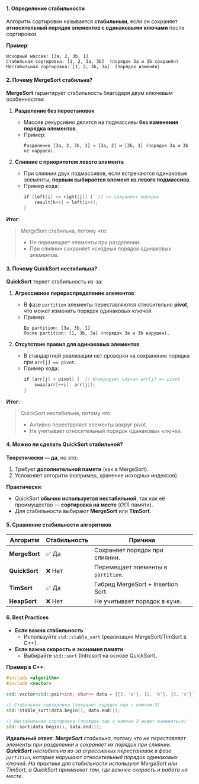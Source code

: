 #### **1. Определение стабильности**  
Алгоритм сортировки называется **стабильным**, если он сохраняет **относительный порядок элементов с одинаковыми ключами** после сортировки.  

**Пример**:  
```plaintext
Исходный массив: [3a, 2, 3b, 1]  
Стабильная сортировка: [1, 2, 3a, 3b]  (порядок 3a и 3b сохранён)  
Нестабильная сортировка: [1, 2, 3b, 3a]  (порядок изменён)  
```

#### **2. Почему MergeSort стабильна?**  
**MergeSort** гарантирует стабильность благодаря двум ключевым особенностям:  

1. **Разделение без перестановок**  
   - Массив рекурсивно делится на подмассивы **без изменения порядка элементов**.  
   - Пример:  
     ```plaintext
     Разделение [3a, 2, 3b, 1] → [3a, 2] и [3b, 1] (порядок 3a и 3b не нарушен).
     ```  

2. **Слияние с приоритетом левого элемента**  
   - При слиянии двух подмассивов, если встречаются одинаковые элементы, **первым выбирается элемент из левого подмассива**.  
   - Пример кода:  
     ```cpp
     if (left[i] <= right[j]) {  // <= сохраняет порядок
         result[k++] = left[i++];
     }
     ```  

**Итог**:  
> MergeSort стабильна, потому что:  
> - Не перемещает элементы при разделении.  
> - При слиянии сохраняет исходный порядок одинаковых элементов.  

#### **3. Почему QuickSort нестабильна?**  
**QuickSort** теряет стабильность из-за:  

1. **Агрессивное перераспределение элементов**  
   - В фазе `partition` элементы переставляются относительно **pivot**, что может изменить порядок одинаковых ключей.  
   - Пример:  
     ```plaintext
     До partition: [3a, 3b, 1]  
     После partition: [1, 3b, 3a] (порядок 3a и 3b нарушен).
     ```  

2. **Отсутствие правил для одинаковых элементов**  
   - В стандартной реализации нет проверки на сохранение порядка при `arr[j] == pivot`.  
   - Пример кода:  
     ```cpp
     if (arr[j] < pivot) {  // Игнорирует случаи arr[j] == pivot
         swap(arr[++i], arr[j]);
     }
     ```  

**Итог**:  
> QuickSort нестабильна, потому что:  
> - Активно переставляет элементы вокруг pivot.  
> - Не учитывает относительный порядок одинаковых ключей.  

#### **4. Можно ли сделать QuickSort стабильной?**  
**Теоретически — да**, но это:  
1. Требует **дополнительной памяти** (как в MergeSort).  
2. Усложняет алгоритм (например, хранение исходных индексов).  

**Практически**:  
- QuickSort **обычно используется нестабильной**, так как её преимущество — **сортировка на месте** ($O(1)$ памяти).
- Для стабильности выбирают **MergeSort** или **TimSort**.

#### **5. Сравнение стабильности алгоритмов**  

| Алгоритм      | Стабильность | Причина                            |
| ------------- | ------------ | ---------------------------------- |
| **MergeSort** | ✅ Да         | Сохраняет порядок при слиянии.     |
| **QuickSort** | ❌ Нет        | Перемещает элементы в `partition`. |
| **TimSort**   | ✅ Да         | Гибрид MergeSort + Insertion Sort. |
| **HeapSort**  | ❌ Нет        | Не учитывает порядок в куче.       |

#### **6. Best Practices**  
- **Если важна стабильность**:  
  - Используйте `std::stable_sort` (реализация MergeSort/TimSort в C++).  
- **Если важна скорость и экономия памяти**:  
  - Выбирайте `std::sort` (Introsort на основе QuickSort).  

**Пример в C++**:  
```cpp
#include <algorithm>
#include <vector>

std::vector<std::pair<int, char>> data = {{3, 'a'}, {2, 'b'}, {3, 'c'}};

// Стабильная сортировка (сохранит порядок пар с ключом 3)
std::stable_sort(data.begin(), data.end());

// Нестабильная сортировка (порядок пар с ключом 3 может измениться)
std::sort(data.begin(), data.end());
```

**Идеальный ответ:**
_**MergeSort** стабильна, потому что не переставляет элементы при разделении и сохраняет их порядок при слиянии. **QuickSort** нестабильна из-за агрессивных перестановок в фазе `partition`, которые нарушают относительный порядок одинаковых ключей. На практике для стабильности используют MergeSort или TimSort, а QuickSort применяют там, где важнее скорость и работа на месте._